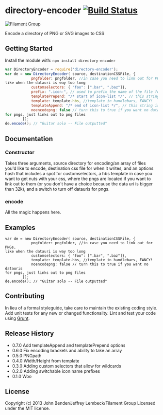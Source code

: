 # directory-encoder [![Build Status](https://secure.travis-ci.org/filamentgroup/directory-encoder.png?branch=master)](http://travis-ci.org/filamentgroup/directory-encoder)

[![Filament Group](http://filamentgroup.com/images/fg-logo-positive-sm-crop.png) ](http://www.filamentgroup.com/)

Encode a directory of PNG or SVG images to CSS

## Getting Started
Install the module with: `npm install directory-encoder`

```javascript
var DirectoryEncoder = require('directory-encoder');
var de = new DirectoryEncoder( source, destinationCSSFile, {
			pngfolder: pngfolder, //in case you need to link out for PNGs,
like when the datauri is way too long
			customselectors: { "foo": [".bar", ".baz"]}, 
			prefix: ".icon-", // used to prefix the name of the file for the CSS classname, .icon- is the default
			templatePrepend: "/* start of icon-list */", // this string is prepended to the destinationCSSFile, defaults to ""
			template: template.hbs, //template in handlebars, FANCY!
			templateAppend: "/* end of icon-list */", // this string is appended to the destinationCSSFile, defaults to ""
			noencodepng: false // turn this to true if you want no datauris
for pngs, just links out to png files
		});
de.encode(); // "Guitar solo -- File outputted"
```

## Documentation

### Constructor

Takes three arguments, source directory for encoding/an array of files
you'd like to encode, destination css
file for when it writes, and an options hash that includes a spot for
customselectors, a hbs template in case you want to get nuts with your
css, where the pngs are located if you want to link out to them (or you
don't have a choice because the data uri is bigger than 32k), and a
switch to turn off datauris for pngs.

### encode

All the magic happens here.

## Examples
```
var de = new DirectoryEncoder( source, destinationCSSFile, {
			pngfolder: pngfolder, //in case you need to link out for PNGs,
like when the datauri is way too long
			customselectors: { "foo": [".bar", ".baz"]}, 
			template: template.hbs, //template in handlebars, FANCY!
			noencodepng: false // turn this to true if you want no datauris
for pngs, just links out to png files
		});
de.encode(); // "Guitar solo -- File outputted"
```

## Contributing
In lieu of a formal styleguide, take care to maintain the existing coding style. Add unit tests for any new or changed functionality. Lint and test your code using [Grunt](http://gruntjs.com/).

## Release History

* 0.7.0  Add templateAppend and templatePrepend options
* 0.6.0  Fix encoding brackets and ability to take an array
* 0.5.0  PNGpath
* 0.4.0  Width/Height from template
* 0.3.0  Adding custom selectors that allow for wildcards
* 0.2.0  Adding switchable icon name prefixes
* 0.1.0  Woo

## License
Copyright (c) 2013 John Bender/Jeffrey Lembeck/Filament Group
Licensed under the MIT license.
